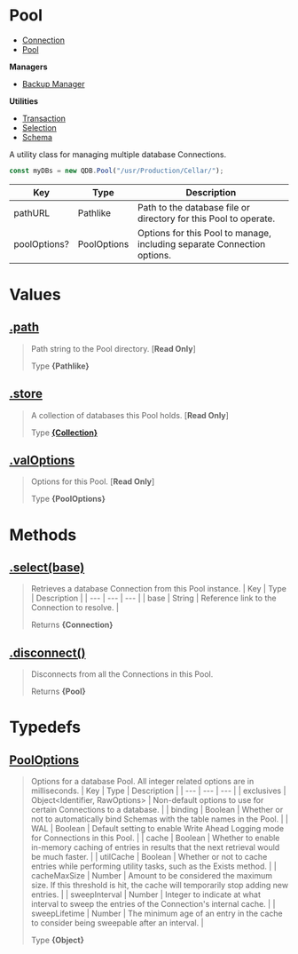 
# Pool

* [Connection](https://github.com/QSmally/QDB/blob/v4/Documentation/Connection.md)
* [Pool](https://github.com/QSmally/QDB/blob/v4/Documentation/Pool.md)

**Managers**
* [Backup Manager](https://github.com/QSmally/QDB/blob/v4/Documentation/Manager.md)

**Utilities**
* [Transaction](https://github.com/QSmally/QDB/blob/v4/Documentation/Transaction.md)
* [Selection](https://github.com/QSmally/QDB/blob/v4/Documentation/Selection.md)
* [Schema](https://github.com/QSmally/QDB/blob/v4/Documentation/Schema.md)

A utility class for managing multiple database Connections.
```js
const myDBs = new QDB.Pool("/usr/Production/Cellar/");
```

| Key | Type | Description |
| --- | --- | --- |
| pathURL | Pathlike | Path to the database file or directory for this Pool to operate. |
| poolOptions? | PoolOptions | Options for this Pool to manage, including separate Connection options. |



# Values
## [.path](https://github.com/QSmally/QDB/blob/v4/lib/Connections/Pool.js#L16)
> Path string to the Pool directory. [**Read Only**]
>
> Type **{Pathlike}**

## [.store](https://github.com/QSmally/QDB/blob/v4/lib/Connections/Pool.js#L27)
> A collection of databases this Pool holds. [**Read Only**]
>
> Type **[{Collection}](https://github.com/QSmally/Qulity/blob/master/Documentation/Collection.md)**

## [.valOptions](https://github.com/QSmally/QDB/blob/v4/lib/Connections/Pool.js#L39)
> Options for this Pool. [**Read Only**]
>
> Type **{PoolOptions}**

# Methods
## [.select(base)](https://github.com/QSmally/QDB/blob/v4/lib/Connections/Pool.js#L67)
> Retrieves a database Connection from this Pool instance.
> | Key | Type | Description |
> | --- | --- | --- |
> | base | String | Reference link to the Connection to resolve. |
>
> Returns **{Connection}** 

## [.disconnect()](https://github.com/QSmally/QDB/blob/v4/lib/Connections/Pool.js#L78)
> Disconnects from all the Connections in this Pool.
>
> Returns **{Pool}** 

# Typedefs
## [PoolOptions](https://github.com/QSmally/QDB/blob/v4/lib/Connections/Pool.js#L93)
> Options for a database Pool. All integer related options are in milliseconds. 
> | Key | Type | Description |
> | --- | --- | --- |
> | exclusives | Object<Identifier, RawOptions> | Non-default options to use for certain Connections to a database. |
> | binding | Boolean | Whether or not to automatically bind Schemas with the table names in the Pool. |
> | WAL | Boolean | Default setting to enable Write Ahead Logging mode for Connections in this Pool. |
> | cache | Boolean | Whether to enable in-memory caching of entries in results that the next retrieval would be much faster. |
> | utilCache | Boolean | Whether or not to cache entries while performing utility tasks, such as the Exists method. |
> | cacheMaxSize | Number | Amount to be considered the maximum size. If this threshold is hit, the cache will temporarily stop adding new entries. |
> | sweepInterval | Number | Integer to indicate at what interval to sweep the entries of the Connection's internal cache. |
> | sweepLifetime | Number | The minimum age of an entry in the cache to consider being sweepable after an interval. |
>
> Type **{Object}**
